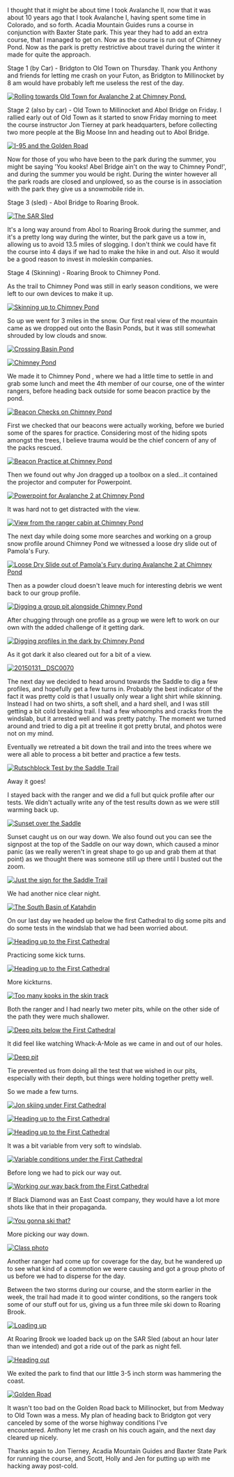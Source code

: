 <html><body><p>I thought that it might be about time I took Avalanche II, now that it was about 10 years ago that I took Avalanche I, having spent some time in Colorado, and so forth. Acadia Mountain Guides runs a course in conjunction with Baxter State park. This year they had to add an extra course, that I managed to get on. Now as the course is run out of Chimney Pond. Now as the park is pretty restrictive about travel during the winter it made for quite the approach.



Stage 1 (by Car) - Bridgton to Old Town on Thursday. Thank you Anthony and friends for letting me crash on your Futon, as Bridgton to Millinocket by 8 am would have probably left me useless the rest of the day.



<a href="http://alexkerney.com/wp-content/uploads/2015/02/IMG_2937.jpg" data-decorational="pinned"><img data-decorational="pinned" data-sources="http://alexkerney.com/wp-content/uploads/2015/02/IMG_2937.jpg 1x 1632w 1224h, http://alexkerney.com/wp-content/uploads/2015/02/IMG_2937-494x371.jpg 1x 494w 371h, http://alexkerney.com/wp-content/uploads/2015/02/IMG_2937-840x630.jpg 1x 840w 630h, http://alexkerney.com/wp-content/uploads/2015/02/IMG_2937-840x630.jpg 1x 840w 630h, http://alexkerney.com/wp-content/uploads/2015/02/IMG_2937-840x630.jpg 1x 840w 630h" class="alignnone size-large wp-image-2059 [ftmt_id] nofotomoto" src="http://alexkerney.com/wp-content/uploads/2015/02/IMG_2937-840x630.jpg" alt="Rolling towards Old Town for Avalanche 2 at Chimney Pond."></a>



Stage 2 (also by car) - Old Town to Millinocket and Abol Bridge on Friday. I rallied early out of Old Town as it started to snow Friday morning to meet the course instructor Jon Tierney at park headquarters, before collecting two more people at the Big Moose Inn and heading out to Abol Bridge.



<a href="http://alexkerney.com/wp-content/uploads/2015/02/IMG_2941.jpg" data-decorational="pinned"><img data-decorational="pinned" data-sources="http://alexkerney.com/wp-content/uploads/2015/02/IMG_2941.jpg 1x 1632w 1224h, http://alexkerney.com/wp-content/uploads/2015/02/IMG_2941-494x371.jpg 1x 494w 371h, http://alexkerney.com/wp-content/uploads/2015/02/IMG_2941-840x630.jpg 1x 840w 630h, http://alexkerney.com/wp-content/uploads/2015/02/IMG_2941-840x630.jpg 1x 840w 630h, http://alexkerney.com/wp-content/uploads/2015/02/IMG_2941-840x630.jpg 1x 840w 630h" class="alignnone size-large wp-image-2060 [ftmt_id] nofotomoto" src="http://alexkerney.com/wp-content/uploads/2015/02/IMG_2941-840x630.jpg" alt="I-95 and the Golden Road"></a>



Now for those of you who have been to the park during the summer, you might be saying 'You kooks! Abel Bridge ain't on the way to Chimney Pond!', and during the summer you would be right. During the winter however all the park roads are closed and unplowed, so as the course is in association with the park they give us a snowmobile ride in.



Stage 3 (sled) - Abol Bridge to Roaring Brook.



<a href="http://alexkerney.com/wp-content/uploads/2015/02/IMG_2944.jpg" data-decorational="pinned"><img data-decorational="pinned" data-sources="http://alexkerney.com/wp-content/uploads/2015/02/IMG_2944.jpg 1x 1632w 1224h, http://alexkerney.com/wp-content/uploads/2015/02/IMG_2944-494x371.jpg 1x 494w 371h, http://alexkerney.com/wp-content/uploads/2015/02/IMG_2944-840x630.jpg 1x 840w 630h, http://alexkerney.com/wp-content/uploads/2015/02/IMG_2944-840x630.jpg 1x 840w 630h, http://alexkerney.com/wp-content/uploads/2015/02/IMG_2944-840x630.jpg 1x 840w 630h" class="alignnone size-large wp-image-2061 [ftmt_id] nofotomoto" src="http://alexkerney.com/wp-content/uploads/2015/02/IMG_2944-840x630.jpg" alt="The SAR Sled"></a>



It's a long way around from Abol to Roaring Brook during the summer, and it's a pretty long way during the winter, but the park gave us a tow in, allowing us to avoid 13.5 miles of slogging. I don't think we could have fit the course into 4 days if we had to make the hike in and out. Also it would be a good reason to invest in moleskin companies.



Stage 4 (Skinning) - Roaring Brook to Chimney Pond.



As the trail to Chimney Pond was still in early season conditions, we were left to our own devices to make it up.



<a href="http://alexkerney.com/wp-content/uploads/2015/02/IMG_2945.jpg" data-decorational="pinned"><img data-decorational="pinned" data-sources="http://alexkerney.com/wp-content/uploads/2015/02/IMG_2945.jpg 1x 1224w 1632h, http://alexkerney.com/wp-content/uploads/2015/02/IMG_2945-371x494.jpg 1x 371w 494h, http://alexkerney.com/wp-content/uploads/2015/02/IMG_2945-840x1120.jpg 1x 840w 1120h, http://alexkerney.com/wp-content/uploads/2015/02/IMG_2945-840x1120.jpg 1x 840w 1120h, http://alexkerney.com/wp-content/uploads/2015/02/IMG_2945-630x840.jpg 1x 630w 840h" class="alignnone size-large wp-image-2062 [ftmt_id] nofotomoto" src="http://alexkerney.com/wp-content/uploads/2015/02/IMG_2945-840x1120.jpg" alt="Skinning up to Chimney Pond"></a>



So up we went for 3 miles in the snow. Our first real view of the mountain came as we dropped out onto the Basin Ponds, but it was still somewhat shrouded by low clouds and snow.



<a href="http://alexkerney.com/wp-content/uploads/2015/02/IMG_2947.jpg" data-decorational="pinned"><img data-decorational="pinned" data-sources="http://alexkerney.com/wp-content/uploads/2015/02/IMG_2947.jpg 1x 3903w 1073h, http://alexkerney.com/wp-content/uploads/2015/02/IMG_2947-494x136.jpg 1x 494w 136h, http://alexkerney.com/wp-content/uploads/2015/02/IMG_2947-840x231.jpg 1x 840w 231h, http://alexkerney.com/wp-content/uploads/2015/02/IMG_2947-840x231.jpg 1x 840w 231h, http://alexkerney.com/wp-content/uploads/2015/02/IMG_2947-840x231.jpg 1x 840w 231h" class="alignnone size-large wp-image-2063 [ftmt_id] nofotomoto" src="http://alexkerney.com/wp-content/uploads/2015/02/IMG_2947-840x231.jpg" alt="Crossing Basin Pond"></a>



<a href="http://alexkerney.com/wp-content/uploads/2015/02/IMG_3034.jpg" data-decorational="pinned"><img data-decorational="pinned" data-sources="http://alexkerney.com/wp-content/uploads/2015/02/IMG_3034.jpg 1x 1224w 1632h, http://alexkerney.com/wp-content/uploads/2015/02/IMG_3034-371x494.jpg 1x 371w 494h, http://alexkerney.com/wp-content/uploads/2015/02/IMG_3034-840x1120.jpg 1x 840w 1120h, http://alexkerney.com/wp-content/uploads/2015/02/IMG_3034-840x1120.jpg 1x 840w 1120h, http://alexkerney.com/wp-content/uploads/2015/02/IMG_3034-630x840.jpg 1x 630w 840h" class="alignnone size-large wp-image-2081 [ftmt_id] nofotomoto" src="http://alexkerney.com/wp-content/uploads/2015/02/IMG_3034-840x1120.jpg" alt="Chimney Pond"></a>



We made it to Chimney Pond , where we had a little time to settle in and grab some lunch and meet the 4th member of our course, one of the winter rangers, before heading back outside for some beacon practice by the pond.



<a href="http://alexkerney.com/wp-content/uploads/2015/02/IMG_2948.jpg" data-decorational="pinned"><img data-decorational="pinned" data-sources="http://alexkerney.com/wp-content/uploads/2015/02/IMG_2948.jpg 1x 1632w 1224h, http://alexkerney.com/wp-content/uploads/2015/02/IMG_2948-494x371.jpg 1x 494w 371h, http://alexkerney.com/wp-content/uploads/2015/02/IMG_2948-840x630.jpg 1x 840w 630h, http://alexkerney.com/wp-content/uploads/2015/02/IMG_2948-840x630.jpg 1x 840w 630h, http://alexkerney.com/wp-content/uploads/2015/02/IMG_2948-840x630.jpg 1x 840w 630h" class="alignnone size-large wp-image-2064 [ftmt_id] nofotomoto" src="http://alexkerney.com/wp-content/uploads/2015/02/IMG_2948-840x630.jpg" alt="Beacon Checks on Chimney Pond"></a>



First we checked that our beacons were actually working, before we buried some of the spares for practice. Considering most of the hiding spots amongst the trees, I believe trauma would be the chief concern of any of the packs rescued.



<a href="http://alexkerney.com/wp-content/uploads/2015/02/IMG_2959.jpg" data-decorational="pinned"><img data-decorational="pinned" data-sources="http://alexkerney.com/wp-content/uploads/2015/02/IMG_2959.jpg 1x 1632w 1224h, http://alexkerney.com/wp-content/uploads/2015/02/IMG_2959-494x371.jpg 1x 494w 371h, http://alexkerney.com/wp-content/uploads/2015/02/IMG_2959-840x630.jpg 1x 840w 630h, http://alexkerney.com/wp-content/uploads/2015/02/IMG_2959-840x630.jpg 1x 840w 630h, http://alexkerney.com/wp-content/uploads/2015/02/IMG_2959-840x630.jpg 1x 840w 630h" class="alignnone size-large wp-image-2065 [ftmt_id] nofotomoto" src="http://alexkerney.com/wp-content/uploads/2015/02/IMG_2959-840x630.jpg" alt="Beacon Practice at Chimney Pond"></a>



Then we found out why Jon dragged up a toolbox on a sled...it contained the projector and computer for Powerpoint.



<a href="http://alexkerney.com/wp-content/uploads/2015/02/IMG_3030.jpg" data-decorational="pinned"><img data-decorational="pinned" data-sources="http://alexkerney.com/wp-content/uploads/2015/02/IMG_3030.jpg 1x 3405w 1177h, http://alexkerney.com/wp-content/uploads/2015/02/IMG_3030-494x171.jpg 1x 494w 171h, http://alexkerney.com/wp-content/uploads/2015/02/IMG_3030-840x290.jpg 1x 840w 290h, http://alexkerney.com/wp-content/uploads/2015/02/IMG_3030-840x290.jpg 1x 840w 290h, http://alexkerney.com/wp-content/uploads/2015/02/IMG_3030-840x290.jpg 1x 840w 290h" class="alignnone size-large wp-image-2079 [ftmt_id] nofotomoto" src="http://alexkerney.com/wp-content/uploads/2015/02/IMG_3030-840x290.jpg" alt="Powerpoint for Avalanche 2 at Chimney Pond"></a>



It was hard not to get distracted with the view.



<a href="http://alexkerney.com/wp-content/uploads/2015/02/IMG_2965.jpg" data-decorational="pinned"><img data-decorational="pinned" data-sources="http://alexkerney.com/wp-content/uploads/2015/02/IMG_2965.jpg 1x 1632w 1224h, http://alexkerney.com/wp-content/uploads/2015/02/IMG_2965-494x371.jpg 1x 494w 371h, http://alexkerney.com/wp-content/uploads/2015/02/IMG_2965-840x630.jpg 1x 840w 630h, http://alexkerney.com/wp-content/uploads/2015/02/IMG_2965-840x630.jpg 1x 840w 630h, http://alexkerney.com/wp-content/uploads/2015/02/IMG_2965-840x630.jpg 1x 840w 630h" class="alignnone size-large wp-image-2067 [ftmt_id] nofotomoto" src="http://alexkerney.com/wp-content/uploads/2015/02/IMG_2965-840x630.jpg" alt="View from the ranger cabin at Chimney Pond"></a>



The next day while doing some more searches and working on a group snow profile around Chimney Pond we witnessed a loose dry slide out of Pamola's Fury.



<a href="http://alexkerney.com/wp-content/uploads/2015/02/IMG_2964.jpg" data-decorational="pinned"><img data-decorational="pinned" data-sources="http://alexkerney.com/wp-content/uploads/2015/02/IMG_2964.jpg 1x 1224w 1632h, http://alexkerney.com/wp-content/uploads/2015/02/IMG_2964-371x494.jpg 1x 371w 494h, http://alexkerney.com/wp-content/uploads/2015/02/IMG_2964-840x1120.jpg 1x 840w 1120h, http://alexkerney.com/wp-content/uploads/2015/02/IMG_2964-840x1120.jpg 1x 840w 1120h, http://alexkerney.com/wp-content/uploads/2015/02/IMG_2964-630x840.jpg 1x 630w 840h" class="alignnone size-large wp-image-2066 [ftmt_id] nofotomoto" src="http://alexkerney.com/wp-content/uploads/2015/02/IMG_2964-840x1120.jpg" alt="Loose Dry Slide out of Pamola's Fury during Avalanche 2 at Chimney Pond"></a>



Then as a powder cloud doesn't leave much for interesting debris we went back to our group profile.



<a href="http://alexkerney.com/wp-content/uploads/2015/02/20150131__DSC0060.jpg" data-decorational="pinned"><img data-decorational="pinned" data-sources="http://alexkerney.com/wp-content/uploads/2015/02/20150131__DSC0060.jpg 1x 2144w 1424h, http://alexkerney.com/wp-content/uploads/2015/02/20150131__DSC0060-494x328.jpg 1x 494w 328h, http://alexkerney.com/wp-content/uploads/2015/02/20150131__DSC0060-840x558.jpg 1x 840w 558h, http://alexkerney.com/wp-content/uploads/2015/02/20150131__DSC0060-840x558.jpg 1x 840w 558h, http://alexkerney.com/wp-content/uploads/2015/02/20150131__DSC0060-840x558.jpg 1x 840w 558h" class="alignnone size-large wp-image-2046 [ftmt_id] nofotomoto" src="http://alexkerney.com/wp-content/uploads/2015/02/20150131__DSC0060-840x558.jpg" alt="Digging a group pit alongside Chimney Pond"></a>



After chugging through one profile as a group we were left to work on our own with the added challenge of it getting dark.



<a href="http://alexkerney.com/wp-content/uploads/2015/02/20150131__DSC0065.jpg" data-decorational="pinned"><img data-decorational="pinned" data-sources="http://alexkerney.com/wp-content/uploads/2015/02/20150131__DSC0065.jpg 1x 2144w 1424h, http://alexkerney.com/wp-content/uploads/2015/02/20150131__DSC0065-494x328.jpg 1x 494w 328h, http://alexkerney.com/wp-content/uploads/2015/02/20150131__DSC0065-840x558.jpg 1x 840w 558h, http://alexkerney.com/wp-content/uploads/2015/02/20150131__DSC0065-840x558.jpg 1x 840w 558h, http://alexkerney.com/wp-content/uploads/2015/02/20150131__DSC0065-840x558.jpg 1x 840w 558h" class="alignnone size-large wp-image-2047 [ftmt_id] nofotomoto" src="http://alexkerney.com/wp-content/uploads/2015/02/20150131__DSC0065-840x558.jpg" alt="Digging profiles in the dark by Chimney Pond"></a>



As it got dark it also cleared out for a bit of a view.



<a href="http://alexkerney.com/wp-content/uploads/2015/02/20150131__DSC0070.jpg" data-decorational="pinned"><img data-decorational="pinned" data-sources="http://alexkerney.com/wp-content/uploads/2015/02/20150131__DSC0070.jpg 1x 2144w 1424h, http://alexkerney.com/wp-content/uploads/2015/02/20150131__DSC0070-494x328.jpg 1x 494w 328h, http://alexkerney.com/wp-content/uploads/2015/02/20150131__DSC0070-840x558.jpg 1x 840w 558h, http://alexkerney.com/wp-content/uploads/2015/02/20150131__DSC0070-840x558.jpg 1x 840w 558h, http://alexkerney.com/wp-content/uploads/2015/02/20150131__DSC0070-840x558.jpg 1x 840w 558h" class="alignnone size-large wp-image-2048 [ftmt_id] nofotomoto" src="http://alexkerney.com/wp-content/uploads/2015/02/20150131__DSC0070-840x558.jpg" alt="20150131__DSC0070"></a>



The next day we decided to head around towards the Saddle to dig a few profiles, and hopefully get a few turns in. Probably the best indicator of the fact it was pretty cold is that I usually only wear a light shirt while skinning. Instead I had on two shirts, a soft shell, and a hard shell, and I was still getting a bit cold breaking trail. I had a few whoomphs and cracks from the windslab, but it arrested well and was pretty patchy. The moment we turned around and tried to dig a pit at treeline it got pretty brutal, and photos were not on my mind.



Eventually we retreated a bit down the trail and into the trees where we were all able to process a bit better and practice a few tests.



<a href="http://alexkerney.com/wp-content/uploads/2015/02/20150201__DSC0083.jpg" data-decorational="pinned"><img data-decorational="pinned" data-sources="http://alexkerney.com/wp-content/uploads/2015/02/20150201__DSC0083.jpg 1x 2144w 1424h, http://alexkerney.com/wp-content/uploads/2015/02/20150201__DSC0083-494x328.jpg 1x 494w 328h, http://alexkerney.com/wp-content/uploads/2015/02/20150201__DSC0083-840x558.jpg 1x 840w 558h, http://alexkerney.com/wp-content/uploads/2015/02/20150201__DSC0083-840x558.jpg 1x 840w 558h, http://alexkerney.com/wp-content/uploads/2015/02/20150201__DSC0083-840x558.jpg 1x 840w 558h" class="alignnone size-large wp-image-2049 [ftmt_id] nofotomoto" src="http://alexkerney.com/wp-content/uploads/2015/02/20150201__DSC0083-840x558.jpg" alt="Rutschblock Test by the Saddle Trail"></a>



Away it goes!



I stayed back with the ranger and we did a full but quick profile after our tests. We didn't actually write any of the test results down as we were still warming back up.



<a href="http://alexkerney.com/wp-content/uploads/2015/02/20150201__DSC0089.jpg" data-decorational="pinned"><img data-decorational="pinned" data-sources="http://alexkerney.com/wp-content/uploads/2015/02/20150201__DSC0089.jpg 1x 2144w 1424h, http://alexkerney.com/wp-content/uploads/2015/02/20150201__DSC0089-494x328.jpg 1x 494w 328h, http://alexkerney.com/wp-content/uploads/2015/02/20150201__DSC0089-840x558.jpg 1x 840w 558h, http://alexkerney.com/wp-content/uploads/2015/02/20150201__DSC0089-840x558.jpg 1x 840w 558h, http://alexkerney.com/wp-content/uploads/2015/02/20150201__DSC0089-840x558.jpg 1x 840w 558h" class="alignnone size-large wp-image-2051 [ftmt_id] nofotomoto" src="http://alexkerney.com/wp-content/uploads/2015/02/20150201__DSC0089-840x558.jpg" alt="Sunset over the Saddle"></a>



Sunset caught us on our way down. We also found out you can see the signpost at the top of the Saddle on our way down, which caused a minor panic (as we really weren't in great shape to go up and grab them at that point) as we thought there was someone still up there until I busted out the zoom.



<a href="http://alexkerney.com/wp-content/uploads/2015/02/20150201__DSC0091.jpg" data-decorational="pinned"><img data-decorational="pinned" data-sources="http://alexkerney.com/wp-content/uploads/2015/02/20150201__DSC0091.jpg 1x 2144w 1424h, http://alexkerney.com/wp-content/uploads/2015/02/20150201__DSC0091-494x328.jpg 1x 494w 328h, http://alexkerney.com/wp-content/uploads/2015/02/20150201__DSC0091-840x558.jpg 1x 840w 558h, http://alexkerney.com/wp-content/uploads/2015/02/20150201__DSC0091-840x558.jpg 1x 840w 558h, http://alexkerney.com/wp-content/uploads/2015/02/20150201__DSC0091-840x558.jpg 1x 840w 558h" class="alignnone size-large wp-image-2052 [ftmt_id] nofotomoto" src="http://alexkerney.com/wp-content/uploads/2015/02/20150201__DSC0091-840x558.jpg" alt="Just the sign for the Saddle Trail"></a>



We had another nice clear night.



<a href="http://alexkerney.com/wp-content/uploads/2015/02/20150201__DSC0102.jpg" data-decorational="pinned"><img data-decorational="pinned" data-sources="http://alexkerney.com/wp-content/uploads/2015/02/20150201__DSC0102.jpg 1x 2144w 1424h, http://alexkerney.com/wp-content/uploads/2015/02/20150201__DSC0102-494x328.jpg 1x 494w 328h, http://alexkerney.com/wp-content/uploads/2015/02/20150201__DSC0102-840x558.jpg 1x 840w 558h, http://alexkerney.com/wp-content/uploads/2015/02/20150201__DSC0102-840x558.jpg 1x 840w 558h, http://alexkerney.com/wp-content/uploads/2015/02/20150201__DSC0102-840x558.jpg 1x 840w 558h" class="alignnone size-large wp-image-2053 [ftmt_id] nofotomoto" src="http://alexkerney.com/wp-content/uploads/2015/02/20150201__DSC0102-840x558.jpg" alt="The South Basin of Katahdin"></a>



On our last day we headed up below the first Cathedral to dig some pits and do some tests in the windslab that we had been worried about.



<a href="http://alexkerney.com/wp-content/uploads/2015/02/IMG_2968.jpg" data-decorational="pinned"><img data-decorational="pinned" data-sources="http://alexkerney.com/wp-content/uploads/2015/02/IMG_2968.jpg 1x 5398w 1210h, http://alexkerney.com/wp-content/uploads/2015/02/IMG_2968-840x188.jpg 1x 840w 188h, http://alexkerney.com/wp-content/uploads/2015/02/IMG_2968-840x188.jpg 1x 840w 188h, http://alexkerney.com/wp-content/uploads/2015/02/IMG_2968-840x188.jpg 1x 840w 188h" class="alignnone size-large wp-image-2068 [ftmt_id] nofotomoto" src="http://alexkerney.com/wp-content/uploads/2015/02/IMG_2968-840x188.jpg" alt="Heading up to the First Cathedral"></a>



Practicing some kick turns.



<a href="http://alexkerney.com/wp-content/uploads/2015/02/IMG_2969.jpg" data-decorational="pinned"><img data-decorational="pinned" data-sources="http://alexkerney.com/wp-content/uploads/2015/02/IMG_2969.jpg 1x 1224w 1632h, http://alexkerney.com/wp-content/uploads/2015/02/IMG_2969-371x494.jpg 1x 371w 494h, http://alexkerney.com/wp-content/uploads/2015/02/IMG_2969-840x1120.jpg 1x 840w 1120h, http://alexkerney.com/wp-content/uploads/2015/02/IMG_2969-840x1120.jpg 1x 840w 1120h, http://alexkerney.com/wp-content/uploads/2015/02/IMG_2969-630x840.jpg 1x 630w 840h" class="alignnone size-large wp-image-2069 [ftmt_id] nofotomoto" src="http://alexkerney.com/wp-content/uploads/2015/02/IMG_2969-840x1120.jpg" alt="Heading up to the First Cathedral"></a>



More kickturns.



<a href="http://alexkerney.com/wp-content/uploads/2015/02/IMG_2970.jpg" data-decorational="pinned"><img data-decorational="pinned" data-sources="http://alexkerney.com/wp-content/uploads/2015/02/IMG_2970.jpg 1x 1224w 1632h, http://alexkerney.com/wp-content/uploads/2015/02/IMG_2970-371x494.jpg 1x 371w 494h, http://alexkerney.com/wp-content/uploads/2015/02/IMG_2970-840x1120.jpg 1x 840w 1120h, http://alexkerney.com/wp-content/uploads/2015/02/IMG_2970-840x1120.jpg 1x 840w 1120h, http://alexkerney.com/wp-content/uploads/2015/02/IMG_2970-630x840.jpg 1x 630w 840h" class="alignnone size-large wp-image-2070 [ftmt_id] nofotomoto" src="http://alexkerney.com/wp-content/uploads/2015/02/IMG_2970-840x1120.jpg" alt="Too many kooks in the skin track"></a>



Both the ranger and I had nearly two meter pits, while on the other side of the path they were much shallower.



<a href="http://alexkerney.com/wp-content/uploads/2015/02/IMG_2971.jpg" data-decorational="pinned"><img data-decorational="pinned" data-sources="http://alexkerney.com/wp-content/uploads/2015/02/IMG_2971.jpg 1x 1224w 1632h, http://alexkerney.com/wp-content/uploads/2015/02/IMG_2971-371x494.jpg 1x 371w 494h, http://alexkerney.com/wp-content/uploads/2015/02/IMG_2971-840x1120.jpg 1x 840w 1120h, http://alexkerney.com/wp-content/uploads/2015/02/IMG_2971-840x1120.jpg 1x 840w 1120h, http://alexkerney.com/wp-content/uploads/2015/02/IMG_2971-630x840.jpg 1x 630w 840h" class="alignnone size-large wp-image-2071 [ftmt_id] nofotomoto" src="http://alexkerney.com/wp-content/uploads/2015/02/IMG_2971-840x1120.jpg" alt="Deep pits below the First Cathedral"></a>



It did feel like watching Whack-A-Mole as we came in and out of our holes.



<a href="http://alexkerney.com/wp-content/uploads/2015/02/IMG_2977.jpg" data-decorational="pinned"><img data-decorational="pinned" data-sources="http://alexkerney.com/wp-content/uploads/2015/02/IMG_2977.jpg 1x 1224w 1632h, http://alexkerney.com/wp-content/uploads/2015/02/IMG_2977-371x494.jpg 1x 371w 494h, http://alexkerney.com/wp-content/uploads/2015/02/IMG_2977-840x1120.jpg 1x 840w 1120h, http://alexkerney.com/wp-content/uploads/2015/02/IMG_2977-840x1120.jpg 1x 840w 1120h, http://alexkerney.com/wp-content/uploads/2015/02/IMG_2977-630x840.jpg 1x 630w 840h" class="alignnone size-large wp-image-2072 [ftmt_id] nofotomoto" src="http://alexkerney.com/wp-content/uploads/2015/02/IMG_2977-840x1120.jpg" alt="Deep pit"></a>



Tie prevented us from doing all the test that we wished in our pits, especially with their depth, but things were holding together pretty well.



So we made a few turns.



<a href="http://alexkerney.com/wp-content/uploads/2015/02/20150202__DSC0126.jpg" data-decorational="pinned"><img data-decorational="pinned" data-sources="http://alexkerney.com/wp-content/uploads/2015/02/20150202__DSC0126.jpg 1x 1424w 2144h, http://alexkerney.com/wp-content/uploads/2015/02/20150202__DSC0126-328x494.jpg 1x 328w 494h, http://alexkerney.com/wp-content/uploads/2015/02/20150202__DSC0126-840x1265.jpg 1x 840w 1265h, http://alexkerney.com/wp-content/uploads/2015/02/20150202__DSC0126-840x1265.jpg 1x 840w 1265h, http://alexkerney.com/wp-content/uploads/2015/02/20150202__DSC0126-558x840.jpg 1x 558w 840h" class="alignnone size-large wp-image-2057 [ftmt_id] nofotomoto" src="http://alexkerney.com/wp-content/uploads/2015/02/20150202__DSC0126-840x1265.jpg" alt="Jon skiing under First Cathedral"></a>



<a href="http://alexkerney.com/wp-content/uploads/2015/02/20150202__DSC0108.jpg" data-decorational="pinned"><img data-decorational="pinned" data-sources="http://alexkerney.com/wp-content/uploads/2015/02/20150202__DSC0108.jpg 1x 1424w 2144h, http://alexkerney.com/wp-content/uploads/2015/02/20150202__DSC0108-328x494.jpg 1x 328w 494h, http://alexkerney.com/wp-content/uploads/2015/02/20150202__DSC0108-840x1265.jpg 1x 840w 1265h, http://alexkerney.com/wp-content/uploads/2015/02/20150202__DSC0108-840x1265.jpg 1x 840w 1265h, http://alexkerney.com/wp-content/uploads/2015/02/20150202__DSC0108-558x840.jpg 1x 558w 840h" class="alignnone size-large wp-image-2054 [ftmt_id] nofotomoto" src="http://alexkerney.com/wp-content/uploads/2015/02/20150202__DSC0108-840x1265.jpg" alt="Heading up to the First Cathedral"></a>



<a href="http://alexkerney.com/wp-content/uploads/2015/02/20150202__DSC0114.jpg" data-decorational="pinned"><img data-decorational="pinned" data-sources="http://alexkerney.com/wp-content/uploads/2015/02/20150202__DSC0114.jpg 1x 1424w 2144h, http://alexkerney.com/wp-content/uploads/2015/02/20150202__DSC0114-328x494.jpg 1x 328w 494h, http://alexkerney.com/wp-content/uploads/2015/02/20150202__DSC0114-840x1265.jpg 1x 840w 1265h, http://alexkerney.com/wp-content/uploads/2015/02/20150202__DSC0114-840x1265.jpg 1x 840w 1265h, http://alexkerney.com/wp-content/uploads/2015/02/20150202__DSC0114-558x840.jpg 1x 558w 840h" class="alignnone size-large wp-image-2056 [ftmt_id] nofotomoto" src="http://alexkerney.com/wp-content/uploads/2015/02/20150202__DSC0114-840x1265.jpg" alt="Heading up to the First Cathedral"></a>



It was a bit variable from very soft to windslab.



<a href="http://alexkerney.com/wp-content/uploads/2015/02/IMG_2979.jpg" data-decorational="pinned"><img data-decorational="pinned" data-sources="http://alexkerney.com/wp-content/uploads/2015/02/IMG_2979.jpg 1x 1632w 1224h, http://alexkerney.com/wp-content/uploads/2015/02/IMG_2979-494x371.jpg 1x 494w 371h, http://alexkerney.com/wp-content/uploads/2015/02/IMG_2979-840x630.jpg 1x 840w 630h, http://alexkerney.com/wp-content/uploads/2015/02/IMG_2979-840x630.jpg 1x 840w 630h, http://alexkerney.com/wp-content/uploads/2015/02/IMG_2979-840x630.jpg 1x 840w 630h" class="alignnone size-large wp-image-2073 [ftmt_id] nofotomoto" src="http://alexkerney.com/wp-content/uploads/2015/02/IMG_2979-840x630.jpg" alt="Variable conditions under the First Cathedral"></a>



Before long we had to pick our way out.



<a href="http://alexkerney.com/wp-content/uploads/2015/02/IMG_2997.jpg" data-decorational="pinned"><img data-decorational="pinned" data-sources="http://alexkerney.com/wp-content/uploads/2015/02/IMG_2997.jpg 1x 1632w 1224h, http://alexkerney.com/wp-content/uploads/2015/02/IMG_2997-494x371.jpg 1x 494w 371h, http://alexkerney.com/wp-content/uploads/2015/02/IMG_2997-840x630.jpg 1x 840w 630h, http://alexkerney.com/wp-content/uploads/2015/02/IMG_2997-840x630.jpg 1x 840w 630h, http://alexkerney.com/wp-content/uploads/2015/02/IMG_2997-840x630.jpg 1x 840w 630h" class="alignnone size-large wp-image-2074 [ftmt_id] nofotomoto" src="http://alexkerney.com/wp-content/uploads/2015/02/IMG_2997-840x630.jpg" alt="Working our way back from the First Cathedral"></a>



If Black Diamond was an East Coast company, they would have a lot more shots like that in their propaganda.



<a href="http://alexkerney.com/wp-content/uploads/2015/02/IMG_3020.jpg" data-decorational="pinned"><img data-decorational="pinned" data-sources="http://alexkerney.com/wp-content/uploads/2015/02/IMG_3020.jpg 1x 1224w 1632h, http://alexkerney.com/wp-content/uploads/2015/02/IMG_3020-371x494.jpg 1x 371w 494h, http://alexkerney.com/wp-content/uploads/2015/02/IMG_3020-840x1120.jpg 1x 840w 1120h, http://alexkerney.com/wp-content/uploads/2015/02/IMG_3020-840x1120.jpg 1x 840w 1120h, http://alexkerney.com/wp-content/uploads/2015/02/IMG_3020-630x840.jpg 1x 630w 840h" class="alignnone size-large wp-image-2077 [ftmt_id] nofotomoto" src="http://alexkerney.com/wp-content/uploads/2015/02/IMG_3020-840x1120.jpg" alt="You gonna ski that?"></a>



More picking our way down.



<a href="http://alexkerney.com/wp-content/uploads/2015/02/IMG_3024.jpg" data-decorational="pinned"><img data-decorational="pinned" data-sources="http://alexkerney.com/wp-content/uploads/2015/02/IMG_3024.jpg 1x 1224w 1632h, http://alexkerney.com/wp-content/uploads/2015/02/IMG_3024-371x494.jpg 1x 371w 494h, http://alexkerney.com/wp-content/uploads/2015/02/IMG_3024-840x1120.jpg 1x 840w 1120h, http://alexkerney.com/wp-content/uploads/2015/02/IMG_3024-840x1120.jpg 1x 840w 1120h, http://alexkerney.com/wp-content/uploads/2015/02/IMG_3024-630x840.jpg 1x 630w 840h" class="alignnone size-large wp-image-2078 [ftmt_id] nofotomoto" src="http://alexkerney.com/wp-content/uploads/2015/02/IMG_3024-840x1120.jpg" alt="Class photo"></a>



Another ranger had come up for coverage for the day, but he wandered up to see what kind of a commotion we were causing and got a group photo of us before we had to disperse for the day.



Between the two storms during our course, and the storm earlier in the week, the trail had made it to good winter conditions, so the rangers took some of our stuff out for us, giving us a fun three mile ski down to Roaring Brook.



<a href="http://alexkerney.com/wp-content/uploads/2015/02/IMG_3033.jpg" data-decorational="pinned"><img data-decorational="pinned" data-sources="http://alexkerney.com/wp-content/uploads/2015/02/IMG_3033.jpg 1x 3488w 1185h, http://alexkerney.com/wp-content/uploads/2015/02/IMG_3033-494x168.jpg 1x 494w 168h, http://alexkerney.com/wp-content/uploads/2015/02/IMG_3033-840x285.jpg 1x 840w 285h, http://alexkerney.com/wp-content/uploads/2015/02/IMG_3033-840x285.jpg 1x 840w 285h, http://alexkerney.com/wp-content/uploads/2015/02/IMG_3033-840x285.jpg 1x 840w 285h" class="alignnone size-large wp-image-2080 [ftmt_id] nofotomoto" src="http://alexkerney.com/wp-content/uploads/2015/02/IMG_3033-840x285.jpg" alt="Loading up"></a>



At Roaring Brook we loaded back up on the SAR Sled (about an hour later than we intended) and got a ride out of the park as night fell.



<a href="http://alexkerney.com/wp-content/uploads/2015/02/IMG_3036.jpg" data-decorational="pinned"><img data-decorational="pinned" data-sources="http://alexkerney.com/wp-content/uploads/2015/02/IMG_3036.jpg 1x 1224w 1632h, http://alexkerney.com/wp-content/uploads/2015/02/IMG_3036-371x494.jpg 1x 371w 494h, http://alexkerney.com/wp-content/uploads/2015/02/IMG_3036-840x1120.jpg 1x 840w 1120h, http://alexkerney.com/wp-content/uploads/2015/02/IMG_3036-840x1120.jpg 1x 840w 1120h, http://alexkerney.com/wp-content/uploads/2015/02/IMG_3036-630x840.jpg 1x 630w 840h" class="alignnone size-large wp-image-2082 [ftmt_id] nofotomoto" src="http://alexkerney.com/wp-content/uploads/2015/02/IMG_3036-840x1120.jpg" alt="Heading out"></a>



We exited the park to find that our little 3-5 inch storm was hammering the coast.



<a href="http://alexkerney.com/wp-content/uploads/2015/02/IMG_3037.jpg" data-decorational="pinned"><img data-decorational="pinned" data-sources="http://alexkerney.com/wp-content/uploads/2015/02/IMG_3037.jpg 1x 1632w 1224h, http://alexkerney.com/wp-content/uploads/2015/02/IMG_3037-494x371.jpg 1x 494w 371h, http://alexkerney.com/wp-content/uploads/2015/02/IMG_3037-840x630.jpg 1x 840w 630h, http://alexkerney.com/wp-content/uploads/2015/02/IMG_3037-840x630.jpg 1x 840w 630h, http://alexkerney.com/wp-content/uploads/2015/02/IMG_3037-840x630.jpg 1x 840w 630h" class="alignnone size-large wp-image-2083 [ftmt_id] nofotomoto" src="http://alexkerney.com/wp-content/uploads/2015/02/IMG_3037-840x630.jpg" alt="Golden Road"></a>



It wasn't too bad on the Golden Road back to Millinocket, but from Medway to Old Town was a mess. My plan of heading back to Bridgton got very canceled by some of the worse highway conditions I've encountered. Anthony let me crash on his couch again, and the next day cleared up nicely.



Thanks again to Jon Tierney, Acadia Mountain Guides and Baxter State Park for running the course, and Scott, Holly and Jen for putting up with me hacking away post-cold.</p></body></html>